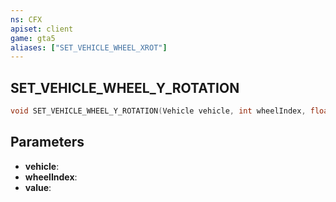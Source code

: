 ```yaml
---
ns: CFX
apiset: client
game: gta5
aliases: ["SET_VEHICLE_WHEEL_XROT"]
---
```

## SET_VEHICLE_WHEEL_Y_ROTATION

```c
void SET_VEHICLE_WHEEL_Y_ROTATION(Vehicle vehicle, int wheelIndex, float value);
```


## Parameters
* **vehicle**: 
* **wheelIndex**: 
* **value**: 
